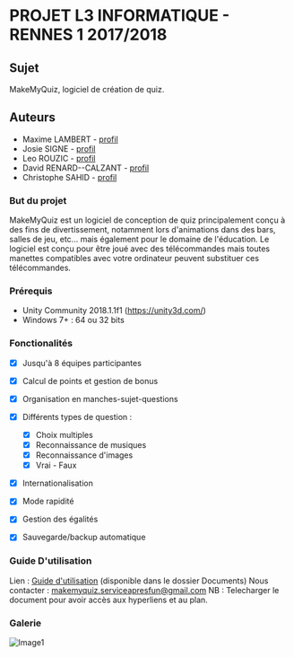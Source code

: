 
# PROJET L3 INFORMATIQUE - RENNES 1 2017/2018

## Sujet
MakeMyQuiz, logiciel de création de quiz.

## Auteurs
- Maxime LAMBERT - [profil](https://github.com/MagikarpLvl5)
- Josie SIGNE - [profil](https://github.com/Darlysia)
- Leo ROUZIC - [profil](https://github.com/Morkaning)
- David RENARD--CALZANT - [profil](https://github.com/Chacrex)
- Christophe SAHID - [profil](https://github.com/markhum)

### But du projet

MakeMyQuiz est un logiciel de conception de quiz principalement conçu à des fins de divertissement, notamment lors d'animations dans des bars, salles de jeu, etc... mais également pour le domaine de l'éducation.
Le logiciel est conçu pour être joué avec des télécommandes mais toutes manettes compatibles avec votre ordinateur peuvent substituer ces télécommandes.

### Prérequis 

- Unity Community 2018.1.1f1 (https://unity3d.com/)
- Windows 7+ : 64 ou 32 bits

### Fonctionalités

- [x] Jusqu'à 8 équipes participantes
- [x] Calcul de points et gestion de bonus
- [x] Organisation en manches-sujet-questions
- [x] Différents types de question : 
    - [x] Choix multiples
    - [x] Reconnaissance de musiques
    - [x] Reconnaissance d'images
    - [x] Vrai - Faux
- [x] Internationalisation
- [x] Mode rapidité
- [x] Gestion des égalités
- [x] Sauvegarde/backup automatique 


### Guide D'utilisation

Lien : [Guide d'utilisation](Documents/Guide_d'utilisation.pdf)
(disponible dans le dossier Documents)
Nous contacter : makemyquiz.serviceapresfun@gmail.com
NB : Telecharger le document pour avoir accès aux hyperliens et au plan. 

### Galerie
![Image1](https://i.imgur.com/vijdWOW.jpg)